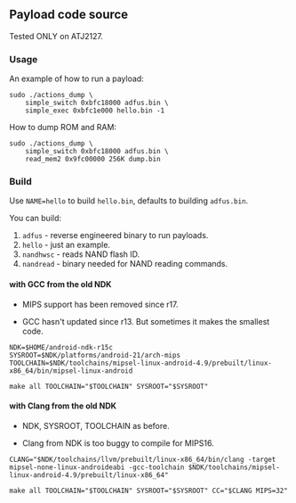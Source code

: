 ## Payload code source

Tested ONLY on ATJ2127.

### Usage

An example of how to run a payload:
```
sudo ./actions_dump \
	simple_switch 0xbfc18000 adfus.bin \
	simple_exec 0xbfc1e000 hello.bin -1
```

How to dump ROM and RAM:
```
sudo ./actions_dump \
	simple_switch 0xbfc18000 adfus.bin \
	read_mem2 0x9fc00000 256K dump.bin
```

### Build

Use `NAME=hello` to build `hello.bin`, defaults to building `adfus.bin`.

You can build:

1. `adfus` - reverse engineered binary to run payloads.
2. `hello` - just an example.
3. `nandhwsc` - reads NAND flash ID.
4. `nandread` - binary needed for NAND reading commands.

#### with GCC from the old NDK

* MIPS support has been removed since r17.

* GCC hasn't updated since r13. But sometimes it makes the smallest code.

```
NDK=$HOME/android-ndk-r15c
SYSROOT=$NDK/platforms/android-21/arch-mips
TOOLCHAIN=$NDK/toolchains/mipsel-linux-android-4.9/prebuilt/linux-x86_64/bin/mipsel-linux-android

make all TOOLCHAIN="$TOOLCHAIN" SYSROOT="$SYSROOT"
```

#### with Clang from the old NDK

* NDK, SYSROOT, TOOLCHAIN as before.

* Clang from NDK is too buggy to compile for MIPS16.

```
CLANG="$NDK/toolchains/llvm/prebuilt/linux-x86_64/bin/clang -target mipsel-none-linux-androideabi -gcc-toolchain $NDK/toolchains/mipsel-linux-android-4.9/prebuilt/linux-x86_64"

make all TOOLCHAIN="$TOOLCHAIN" SYSROOT="$SYSROOT" CC="$CLANG MIPS=32"
```

